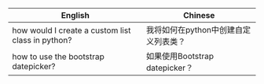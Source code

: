 | English | Chinese |
| ------- | ------- |
| how would I create a custom list class in python? | 我将如何在python中创建自定义列表类？ |
| how to use the bootstrap datepicker? | 如果使用Bootstrap datepicker？ |
